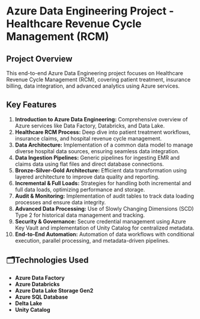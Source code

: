 # Azure Data Engineering Project - Healthcare Revenue Cycle Management (RCM)

## **Project Overview**  
This end-to-end Azure Data Engineering project focuses on Healthcare Revenue Cycle Management (RCM), covering patient treatment, insurance billing, data integration, and advanced analytics using Azure services.

## **Key Features**  
1. **Introduction to Azure Data Engineering:** Comprehensive overview of Azure services like Data Factory, Databricks, and Data Lake.  
2. **Healthcare RCM Process:** Deep dive into patient treatment workflows, insurance claims, and hospital revenue cycle management.  
3. **Data Architecture:** Implementation of a common data model to manage diverse hospital data sources, ensuring seamless data integration.  
4. **Data Ingestion Pipelines:** Generic pipelines for ingesting EMR and claims data using flat files and direct database connections.  
5. **Bronze-Silver-Gold Architecture:** Efficient data transformation using layered architecture to improve data quality and reporting.  
6. **Incremental & Full Loads:** Strategies for handling both incremental and full data loads, optimizing performance and storage.  
7. **Audit & Monitoring:** Implementation of audit tables to track data loading processes and ensure data integrity.  
8. **Advanced Data Processing:** Use of Slowly Changing Dimensions (SCD) Type 2 for historical data management and tracking.  
9. **Security & Governance:** Secure credential management using Azure Key Vault and implementation of Unity Catalog for centralized metadata.  
10. **End-to-End Automation:** Automation of data workflows with conditional execution, parallel processing, and metadata-driven pipelines.  

## 🗂**Technologies Used**  
- **Azure Data Factory**  
- **Azure Databricks**  
- **Azure Data Lake Storage Gen2**  
- **Azure SQL Database**  
- **Delta Lake**  
- **Unity Catalog**  



